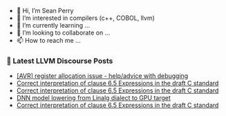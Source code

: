 - 👋 Hi, I’m Sean Perry
- 👀 I’m interested in compilers (c++, COBOL, llvm)
- 🌱 I’m currently learning ...
- 💞️ I’m looking to collaborate on ...
- 📫 How to reach me ...

<!---
s66perry/s66perry is a ✨ special ✨ repository because its `README.md` (this file) appears on your GitHub profile.
You can click the Preview link to take a look at your changes.
--->
### 📕 Latest LLVM Discourse Posts

<!-- DISCOURSE-LLVM:START -->
- [[AVR] register allocation issue - help/advice with debugging](https://discourse.llvm.org/t/avr-register-allocation-issue-help-advice-with-debugging/88498#post_12)
- [Correct interpretation of clause 6.5 Expressions in the draft C standard](https://discourse.llvm.org/t/correct-interpretation-of-clause-6-5-expressions-in-the-draft-c-standard/88547#post_7)
- [Correct interpretation of clause 6.5 Expressions in the draft C standard](https://discourse.llvm.org/t/correct-interpretation-of-clause-6-5-expressions-in-the-draft-c-standard/88547#post_6)
- [DNN model lowering from Linalg dialect to GPU target](https://discourse.llvm.org/t/dnn-model-lowering-from-linalg-dialect-to-gpu-target/88550#post_2)
- [Correct interpretation of clause 6.5 Expressions in the draft C standard](https://discourse.llvm.org/t/correct-interpretation-of-clause-6-5-expressions-in-the-draft-c-standard/88547#post_5)
<!-- DISCOURSE-LLVM:END -->

